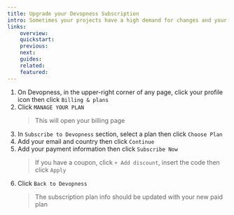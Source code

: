 ```yaml
---
title: Upgrade your Devopness Subscription
intro: Sometimes your projects have a high demand for changes and your Devopness free credits reach the limit. Upgrade from free subscription plan to ensure your team can continue to iterate on the projects.
links:
    overview:
    quickstart:
    previous:
    next:
    guides:
    related:
    featured:
---
```


1. On Devopness, in the upper-right corner of any page, click your profile icon then click `Billing & plans`
1. Click `MANAGE YOUR PLAN`
    > This will open your billing page
1. In `Subscribe to Devopness` section, select a plan then click `Choose Plan`
1. Add your email and country then click `Continue`
1. Add your payment information then click `Subscribe Now`
    > If you have a coupon, click `+ Add discount`, insert the code then click `Apply`
1. Click `Back to Devopness`
    > The subscription plan info should be updated with your new paid plan

